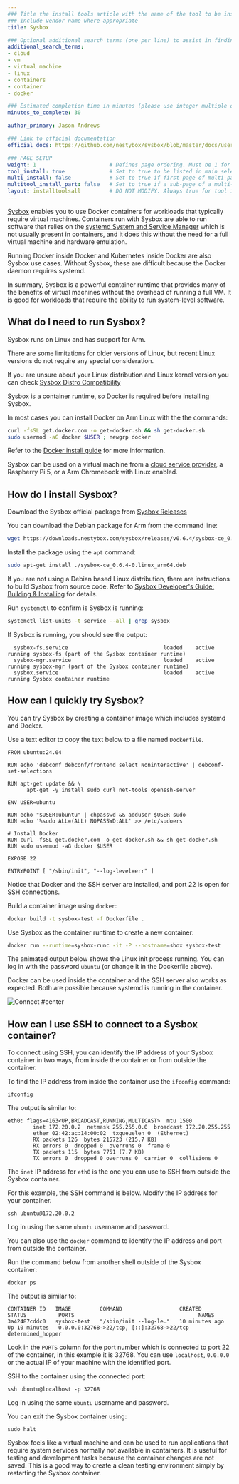 ```yaml
---
### Title the install tools article with the name of the tool to be installed
### Include vendor name where appropriate
title: Sysbox

### Optional additional search terms (one per line) to assist in finding the article
additional_search_terms:
- cloud
- vm
- virtual machine
- linux
- containers
- container
- docker

### Estimated completion time in minutes (please use integer multiple of 5)
minutes_to_complete: 30

author_primary: Jason Andrews

### Link to official documentation
official_docs: https://github.com/nestybox/sysbox/blob/master/docs/user-guide/README.md

### PAGE SETUP
weight: 1                       # Defines page ordering. Must be 1 for first (or only) page.
tool_install: true              # Set to true to be listed in main selection page, else false
multi_install: false            # Set to true if first page of multi-page article, else false
multitool_install_part: false   # Set to true if a sub-page of a multi-page article, else false
layout: installtoolsall         # DO NOT MODIFY. Always true for tool install articles
---
```


[Sysbox](https://github.com/nestybox/sysbox/blob/master/README.md) enables you to use Docker containers for workloads that typically require virtual machines. Containers run with Sysbox are able to run software that relies on the [systemd System and Service Manager](https://systemd.io/) which is not usually present in containers, and it does this without the need for a full virtual machine and hardware emulation. 

Running Docker inside Docker and Kubernetes inside Docker are also Sysbox use cases. Without Sysbox, these are difficult because the Docker daemon requires systemd. 

In summary, Sysbox is a powerful container runtime that provides many of the benefits of virtual machines without the overhead of running a full VM. It is good for workloads that require the ability to run system-level software.

## What do I need to run Sysbox?

Sysbox runs on Linux and has support for Arm. 

There are some limitations for older versions of Linux, but recent Linux versions do not require any special consideration.

If you are unsure about your Linux distribution and Linux kernel version you can check [Sysbox Distro Compatibility](https://github.com/nestybox/sysbox/blob/master/docs/distro-compat.md)

Sysbox is a container runtime, so Docker is required before installing Sysbox. 

In most cases you can install Docker on Arm Linux with the the commands:

```bash
curl -fsSL get.docker.com -o get-docker.sh && sh get-docker.sh
sudo usermod -aG docker $USER ; newgrp docker
```

Refer to the [Docker install guide](/install-guides/docker/docker-engine/) for more information. 

Sysbox can be used on a virtual machine from a [cloud service provider](/learning-paths/servers-and-cloud-computing/intro/find-hardware/), a Raspberry Pi 5, or a Arm Chromebook with Linux enabled.

## How do I install Sysbox?

Download the Sysbox official package from [Sysbox Releases](https://github.com/nestybox/sysbox/releases/)

You can download the Debian package for Arm from the command line: 

```bash
wget https://downloads.nestybox.com/sysbox/releases/v0.6.4/sysbox-ce_0.6.4-0.linux_arm64.deb
```

Install the package using the `apt` command:

```bash
sudo apt-get install ./sysbox-ce_0.6.4-0.linux_arm64.deb
```

If you are not using a Debian based Linux distribution, there are instructions to build Sysbox from source code. Refer to [Sysbox Developer's Guide: Building & Installing](https://github.com/nestybox/sysbox/blob/master/docs/developers-guide/build.md) for details.

Run `systemctl` to confirm is Sysbox is running:

```bash
systemctl list-units -t service --all | grep sysbox
```

If Sysbox is running, you should see the output:

```output
  sysbox-fs.service                              loaded    active   running sysbox-fs (part of the Sysbox container runtime)
  sysbox-mgr.service                             loaded    active   running sysbox-mgr (part of the Sysbox container runtime)
  sysbox.service                                 loaded    active   running Sysbox container runtime
```

## How can I quickly try Sysbox?

You can try Sysbox by creating a container image which includes systemd and Docker. 

Use a text editor to copy the text below to a file named `Dockerfile`.

```console
FROM ubuntu:24.04

RUN echo 'debconf debconf/frontend select Noninteractive' | debconf-set-selections

RUN apt-get update && \
      apt-get -y install sudo curl net-tools openssh-server

ENV USER=ubuntu

RUN echo "$USER:ubuntu" | chpasswd && adduser $USER sudo
RUN echo '%sudo ALL=(ALL) NOPASSWD:ALL' >> /etc/sudoers

# Install Docker
RUN curl -fsSL get.docker.com -o get-docker.sh && sh get-docker.sh
RUN sudo usermod -aG docker $USER

EXPOSE 22

ENTRYPOINT [ "/sbin/init", "--log-level=err" ]
```

Notice that Docker and the SSH server are installed, and port 22 is open for SSH connections. 

Build a container image using `docker`:

```bash
docker build -t sysbox-test -f Dockerfile .
```

Use Sysbox as the container runtime to create a new container:

```bash
docker run --runtime=sysbox-runc -it -P --hostname=sbox sysbox-test
```

The animated output below shows the Linux init process running. You can log in with the password `ubuntu` (or change it in the Dockerfile above). 

Docker can be used inside the container and the SSH server also works as expected. Both are possible because systemd is running in the container.

![Connect #center](/install-guides/_images/sysbox.gif)

## How can I use SSH to connect to a Sysbox container?

To connect using SSH, you can identify the IP address of your Sysbox container in two ways, from inside the container or from outside the container. 

To find the IP address from inside the container use the `ifconfig` command: 

```console
ifconfig
```

The output is similar to:

```output
eth0: flags=4163<UP,BROADCAST,RUNNING,MULTICAST>  mtu 1500
        inet 172.20.0.2  netmask 255.255.0.0  broadcast 172.20.255.255
        ether 02:42:ac:14:00:02  txqueuelen 0  (Ethernet)
        RX packets 126  bytes 215723 (215.7 KB)
        RX errors 0  dropped 0  overruns 0  frame 0
        TX packets 115  bytes 7751 (7.7 KB)
        TX errors 0  dropped 0 overruns 0  carrier 0  collisions 0
```

The `inet` IP address for `eth0` is the one you can use to SSH from outside the Sysbox container.

For this example, the SSH command is below. Modify the IP address for your container.

```console
ssh ubuntu@172.20.0.2
```

Log in using the same `ubuntu` username and password.

You can also use the `docker` command to identify the IP address and port from outside the container. 

Run the command below from another shell outside of the Sysbox container:

```console
docker ps
```

The output is similar to:

```output
CONTAINER ID   IMAGE         COMMAND                  CREATED          STATUS          PORTS                                       NAMES
3a42487cddc0   sysbox-test   "/sbin/init --log-le…"   10 minutes ago   Up 10 minutes   0.0.0.0:32768->22/tcp, [::]:32768->22/tcp   determined_hopper
```

Look in the `PORTS` column for the port number which is connected to port 22 of the container, in this example it is 32768. You can use `localhost`, `0.0.0.0` or the actual IP of your machine with the identified port.

SSH to the container using the connected port:

```console
ssh ubuntu@localhost -p 32768
```

Log in using the same `ubuntu` username and password.

You can exit the Sysbox container using:

```console
sudo halt
```

Sysbox feels like a virtual machine and can be used to run applications that require system services normally not available in containers. It is useful for testing and development tasks because the container changes are not saved. This is a good way to create a clean testing environment simply by restarting the Sysbox container. 
